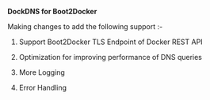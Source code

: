 **DockDNS for Boot2Docker**

Making changes to add the following support :-

1. Support Boot2Docker TLS Endpoint of Docker REST API

2. Optimization for improving performance of DNS queries

3. More Logging

4. Error Handling
